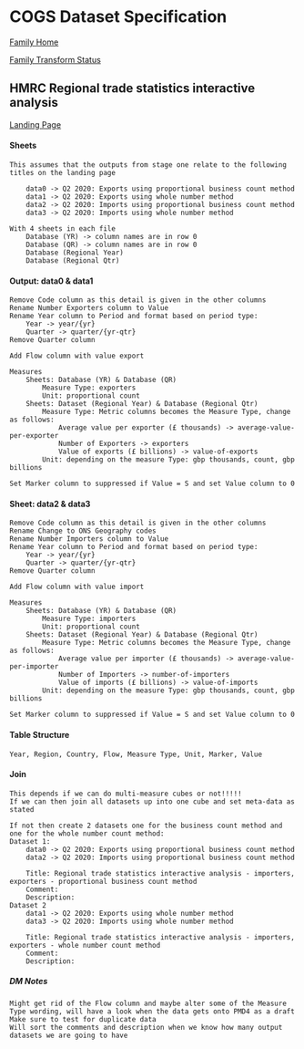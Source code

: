 # COGS Dataset Specification

[Family Home](https://gss-cogs.github.io/family-trade/datasets/specmenu.html)

[Family Transform Status](https://gss-cogs.github.io/family-trade/datasets/index.html)

## HMRC Regional trade statistics interactive analysis 

[Landing Page](https://www.gov.uk/government/statistical-data-sets/regional-trade-statistics-interactive-analysis-second-quarter-2020)

#### Sheets

	This assumes that the outputs from stage one relate to the following titles on the landing page

		data0 -> Q2 2020: Exports using proportional business count method
		data1 -> Q2 2020: Exports using whole number method
		data2 -> Q2 2020: Imports using proportional business count method
		data3 -> Q2 2020: Imports using whole number method

	With 4 sheets in each file
		Database (YR) -> column names are in row 0
		Database (QR) -> column names are in row 0
		Database (Regional Year)
		Database (Regional Qtr)

#### Output: data0 & data1

	Remove Code column as this detail is given in the other columns
	Rename Number Exporters column to Value
	Rename Year column to Period and format based on period type:
		Year -> year/{yr}
		Quarter -> quarter/{yr-qtr}
	Remove Quarter column

	Add Flow column with value export

	Measures
		Sheets: Database (YR) & Database (QR)
			Measure Type: exporters
			Unit: proportional count
		Sheets: Dataset (Regional Year) & Database (Regional Qtr)
			Measure Type: Metric columns becomes the Measure Type, change as follows:
				Average value per exporter (£ thousands) -> average-value-per-exporter
				Number of Exporters -> exporters
				Value of exports (£ billions) -> value-of-exports
			Unit: depending on the measure Type: gbp thousands, count, gbp billions

	Set Marker column to suppressed if Value = S and set Value column to 0

#### Sheet: data2 & data3

	Remove Code column as this detail is given in the other columns
	Rename Change to ONS Geography codes
	Rename Number Importers column to Value
	Rename Year column to Period and format based on period type:
		Year -> year/{yr}
		Quarter -> quarter/{yr-qtr}
	Remove Quarter column

	Add Flow column with value import

	Measures
		Sheets: Database (YR) & Database (QR)
			Measure Type: importers
			Unit: proportional count
		Sheets: Dataset (Regional Year) & Database (Regional Qtr)
			Measure Type: Metric columns becomes the Measure Type, change as follows:
				Average value per importer (£ thousands) -> average-value-per-importer
				Number of Importers -> number-of-importers
				Value of imports (£ billions) -> value-of-imports
			Unit: depending on the measure Type: gbp thousands, count, gbp billions
			
	Set Marker column to suppressed if Value = S and set Value column to 0
		
#### Table Structure

	Year, Region, Country, Flow, Measure Type, Unit, Marker, Value

#### Join

	This depends if we can do multi-measure cubes or not!!!!!
	If we can then join all datasets up into one cube and set meta-data as stated

	If not then create 2 datasets one for the business count method and one for the whole number count method:
	Dataset 1:
		data0 -> Q2 2020: Exports using proportional business count method
		data2 -> Q2 2020: Imports using proportional business count method

		Title: Regional trade statistics interactive analysis - importers, exporters - proportional business count method
		Comment:
		Description:
	Dataset 2
		data1 -> Q2 2020: Exports using whole number method
		data3 -> Q2 2020: Imports using whole number method

		Title: Regional trade statistics interactive analysis - importers, exporters - whole number count method
		Comment:
		Description:	
		
##### DM Notes

	Might get rid of the Flow column and maybe alter some of the Measure Type wording, will have a look when the data gets onto PMD4 as a draft
	Make sure to test for duplicate data
	Will sort the comments and description when we know how many output datasets we are going to have

